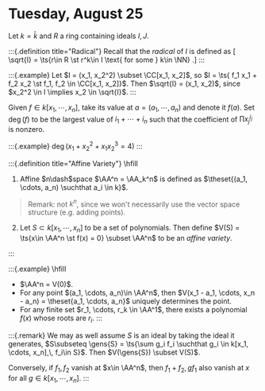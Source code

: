 # Tuesday, August 25

Let $k = \bar k$ and $R$ a ring containing ideals $I, J$.

:::{.definition title="Radical"}
Recall that the *radical* of $I$ is defined as
\[  
\sqrt{I} = \ts{r\in R \st r^k\in I \text{ for some } k\in \NN}
.\]
:::

:::{.example}
Let $I = (x_1, x_2^2) \subset \CC[x_1, x_2]$, so $I = \ts{ f_1 x_1 + f_2 x_2 \st f_1, f_2 \in \CC[x_1, x_2]}$.
Then $\sqrt{I} = (x_1, x_2)$, since $x_2^2 \in I \implies x_2 \in \sqrt{I}$.
:::

Given $f\in k[x_1, \cdots, x_n]$, take its value at $a = (a_1, \cdots, a_n)$ and denote it $f(a)$.
Set $\deg(f)$ to be the largest value of $i_1 + \cdots + i_n$ such that the coefficient of $\prod x_j ^{i_j}$ is nonzero.

:::{.example}
$\deg(x_1 + x_2^2 + x_1 x_2^3 = 4)$
:::

:::{.definition title="Affine Variety"}
\hfill

1. Affine $n\dash$space $\AA^n = \AA_k^n$ is defined as $\theset{(a_1, \cdots, a_n) \suchthat a_i \in k}$.

> Remark: not $k^n$, since we won't necessarily use the vector space structure (e.g. adding points).

2. Let $S\subset k[x_1, \cdots, x_n]$ to be a set of polynomials.
  Then define $V(S) = \ts{x\in \AA^n \st f(x) = 0} \subset \AA^n$ to be an *affine variety*. 

:::

:::{.example}
\hfill

- $\AA^n = V(0)$.
- For any point $(a_1, \cdots, a_n)\in \AA^n$, then $V(x_1 - a_1, \cdots, x_n - a_n) = \theset{a_1, \cdots, a_n}$ uniquely determines the point.
- For any finite set $r_1, \cdots, r_k \in \AA^1$, there exists a polynomial $f(x)$ whose roots are $r_i$.
:::

:::{.remark}
We may as well assume $S$ is an ideal by taking the ideal it generates, $S\subseteq \gens{S} = \ts{\sum g_i f_i \suchthat g_i \in k[x_1, \cdots, x_n],\, f_i\in S}$.
Then $V(\gens{S}) \subset V(S)$.

Conversely, if $f_1, f_2$ vanish at $x\in \AA^n$, then $f_1 + f_2, gf_1$ also vanish at $x$ for all $g\in k[x_1, \cdots, x_n]$.
:::







